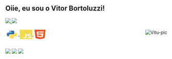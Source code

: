## Oiie, eu sou o Vitor Bortoluzzi!

<div>
  <a href="https://github.com/VituDOrazio">
  <img height="180em" src="https://github-readme-stats.vercel.app/api?username=VituDOrazio&count_private=true&show_icons=true&theme=radical"/>
  <img height="180em" src="https://github-readme-stats.vercel.app/api/top-langs/?username=VituDOrazio&layout=compact&theme=radical"/>
</div>

<div style="display: inline_block"><br>
  <img align="center" alt="Vitu-Python" height="30" width="40" src="https://raw.githubusercontent.com/devicons/devicon/master/icons/python/python-original.svg">
  <img align="center" alt="Vitu-JS" height="30" width="40" src="https://raw.githubusercontent.com/devicons/devicon/master/icons/javascript/javascript-plain.svg">
  <img align="center" alt="Vitu-HTML" height="30" width="40" src="https://raw.githubusercontent.com/devicons/devicon/master/icons/html5/html5-original.svg">
  <img align="right" alt="Vitu-pic" height="200" style="border-radius:50px background-color=aaaaaa;"
  src="https://i.ibb.co/vxk16Jy/Vitu-Avatar.png">
</div>

##

<div>
  <a href="https://www.linkedin.com/in/vitor-hugo-a79a76249/" target="_blank"><img src="https://img.shields.io/badge/-LinkedIn-%230077B5?style=for-the-badge&logo=linkedin&logoColor=white" target="_blank"></a>
  <a href = "mailto:bortvitor40@gmail.com?subject=Gostei do seu ReadMe&body=Olá! Vitor<br>Vim pelo seu GitHub..."><img src="https://img.shields.io/badge/-Gmail-%23333?style=for-the-badge&logo=gmail&logoColor=white" target="_blank"></a>
  <a href="https://instagram.com/vitubortoluzzi" target="_blank"><img src="https://img.shields.io/badge/-Instagram-%23E4405F?style=for-the-badge&logo=instagram&logoColor=white" target="_blank"></a>
</div>
